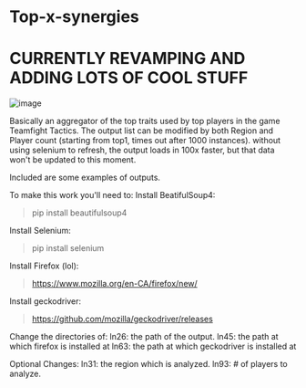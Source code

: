 # Top-x-synergies
# CURRENTLY REVAMPING AND ADDING LOTS OF COOL STUFF 
![image](https://user-images.githubusercontent.com/64566855/227442824-c2058b21-eae0-45db-bcf8-90527ea9f943.png)

Basically an aggregator of the top traits used by top players in the game Teamfight Tactics.
The output list can be modified by both Region and Player count (starting from top1, times out after 1000 instances).
without using selenium to refresh, the output loads in 100x faster, but that data won't be updated to this moment.

Included are some examples of outputs.

To make this work you'll need to:
Install BeatifulSoup4:
>pip install beautifulsoup4

Install Selenium:
>pip install selenium

Install Firefox (lol):
>https://www.mozilla.org/en-CA/firefox/new/

Install geckodriver:
>https://github.com/mozilla/geckodriver/releases

Change the directories of:
ln26: the path of the output.
ln45: the path at which firefox is installed at
ln63: the path at which geckodriver is installed at

Optional Changes:
ln31: the region which is analyzed.
ln93: # of players to analyze.



